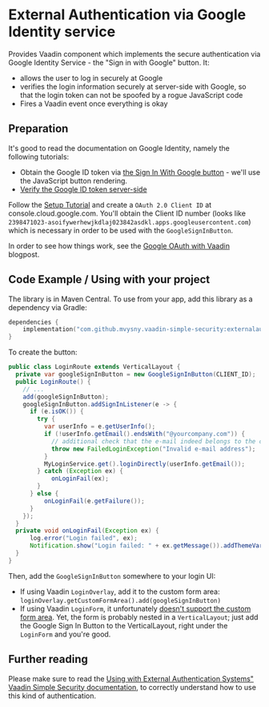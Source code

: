 # External Authentication via Google Identity service

Provides Vaadin component which implements the secure authentication via Google Identity Service -
the "Sign in with Google" button. It:

* allows the user to log in securely at Google
* verifies the login information securely at server-side with Google, so that the login token can not be spoofed by a rogue JavaScript code
* Fires a Vaadin event once everything is okay

## Preparation

It's good to read the documentation on Google Identity, namely the following tutorials:

* Obtain the Google ID token via [the Sign In With Google button](https://developers.google.com/identity/gsi/web/guides/display-button) -
  we'll use the JavaScript button rendering.
* [Verify the Google ID token server-side](https://developers.google.com/identity/gsi/web/guides/verify-google-id-token)

Follow the [Setup Tutorial](https://developers.google.com/identity/gsi/web/guides/get-google-api-clientid) and create
a `OAuth 2.0 Client ID` at console.cloud.google.com. You'll obtain the Client ID
number (looks like `2398471023-asoifywerhewjkdlaj023842asdkl.apps.googleusercontent.com`) which
is necessary in order to be used with the `GoogleSignInButton`.

In order to see how things work, see the [Google OAuth with Vaadin](https://mvysny.github.io/vaadin-google-oauth/) blogpost.

## Code Example / Using with your project

The library is in Maven Central. To use from your app, add this library as a dependency via Gradle:
```kotlin
dependencies {
    implementation("com.github.mvysny.vaadin-simple-security:externalauth-google:1.1")
}
```

To create the button:
```java
public class LoginRoute extends VerticalLayout {
  private var googleSignInButton = new GoogleSignInButton(CLIENT_ID);
  public LoginRoute() {
    // ...
    add(googleSignInButton);
    googleSignInButton.addSignInListener(e -> {
      if (e.isOK()) {
        try {
          var userInfo = e.getUserInfo();
          if (!userInfo.getEmail().endsWith("@yourcompany.com")) {
            // additional check that the e-mail indeed belongs to the company.
            throw new FailedLoginException("Invalid e-mail address");
          }
          MyLoginService.get().loginDirectly(userInfo.getEmail());
        } catch (Exception ex) {
            onLoginFail(ex);
        }
      } else {
          onLoginFail(e.getFailure());
      }
    });
  }
  private void onLoginFail(Exception ex) {
      log.error("Login failed", ex);
      Notification.show("Login failed: " + ex.getMessage()).addThemeVariants(NotificationVariant.LUMO_ERROR);
  }
}
```

Then, add the `GoogleSignInButton` somewhere to your login UI:

* If using Vaadin `LoginOverlay`, add it to the custom form area: `loginOverlay.getCustomFormArea().add(googleSignInButton)`
* If using Vaadin `LoginForm`, it unfortunately [doesn't support the custom form area](https://github.com/vaadin/flow-components/issues/5582). Yet, the form is probably nested in a `VerticalLayout`;
  just add the Google Sign In Button to the VerticalLayout, right under the `LoginForm` and you're good.

## Further reading

Please make sure to read the
[Using with External Authentication Systems" Vaadin Simple Security documentation](https://github.com/mvysny/vaadin-simple-security?tab=readme-ov-file#using-with-external-authentication-systems),
to correctly understand how to use this kind of authentication.
